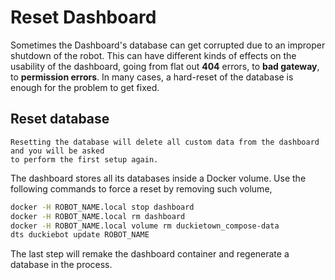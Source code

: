 # Reset Dashboard

Sometimes the Dashboard's database can get corrupted due to an improper shutdown of the robot.
This can have different kinds of effects on the usability of the dashboard, going from flat out 
**404** errors, to **bad gateway**, to **permission errors**.
In many cases, a hard-reset of the database is enough for the problem to get fixed. 


## Reset database

```{warning}
Resetting the database will delete all custom data from the dashboard and you will be asked
to perform the first setup again.
```

The dashboard stores all its databases inside a Docker volume. 
Use the following commands to force a reset by removing such volume,

```bash
docker -H ROBOT_NAME.local stop dashboard 
docker -H ROBOT_NAME.local rm dashboard 
docker -H ROBOT_NAME.local volume rm duckietown_compose-data 
dts duckiebot update ROBOT_NAME
```

The last step will remake the dashboard container and regenerate a database in the process.
